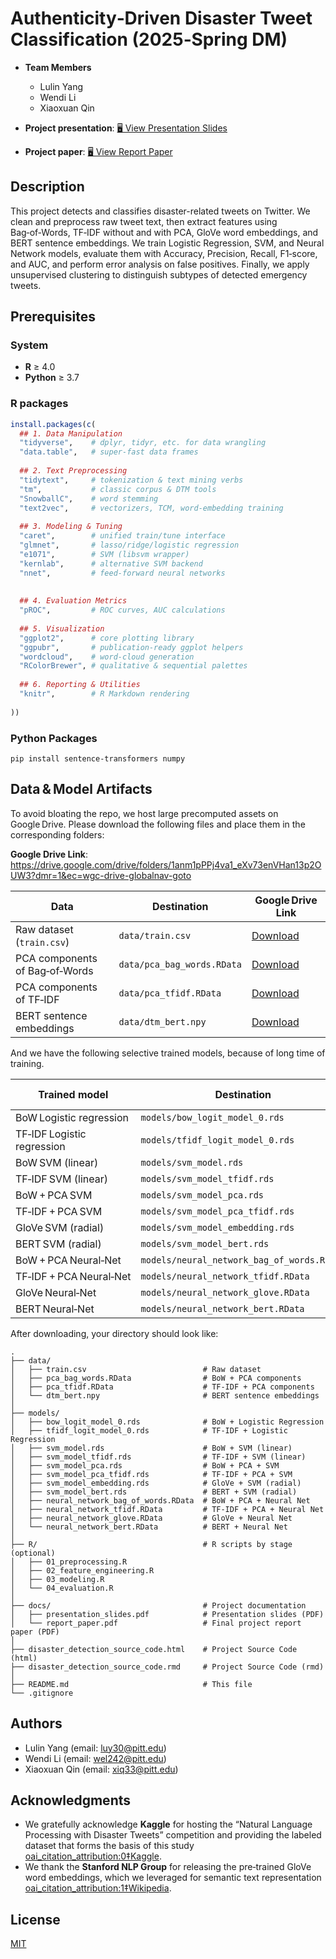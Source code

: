# Authenticity‑Driven Disaster Tweet Classification (2025‑Spring DM)


* **Team Members**  
  - Lulin Yang   
  - Wendi Li  
  - Xiaoxuan Qin  
* **Project presentation**: 
  <a href="documents/presentation_slides.pdf" target="_blank" rel="noopener">
    🖥️ View Presentation Slides
  </a>

* **Project paper**: 
  <a href="documents/report_paper.pdf" target="_blank" rel="noopener">
    🖥️ View Report Paper
  </a>


## Description
This project detects and classifies disaster-related tweets on Twitter. We clean and preprocess raw tweet text, then extract features using Bag‑of‑Words, TF‑IDF without and with PCA, GloVe word embeddings, and BERT sentence embeddings. We train Logistic Regression, SVM, and Neural Network models, evaluate them with Accuracy, Precision, Recall, F1‑score, and AUC, and perform error analysis on false positives. Finally, we apply unsupervised clustering to distinguish subtypes of detected emergency tweets.


## Prerequisites
### System
- **R** ≥ 4.0  
- **Python** ≥ 3.7

### R packages

```r
install.packages(c(
  ## 1. Data Manipulation
  "tidyverse",    # dplyr, tidyr, etc. for data wrangling
  "data.table",   # super‐fast data frames
  
  ## 2. Text Preprocessing
  "tidytext",     # tokenization & text mining verbs
  "tm",           # classic corpus & DTM tools
  "SnowballC",    # word stemming
  "text2vec",     # vectorizers, TCM, word‐embedding training
  
  ## 3. Modeling & Tuning
  "caret",        # unified train/tune interface
  "glmnet",       # lasso/ridge/logistic regression
  "e1071",        # SVM (libsvm wrapper)
  "kernlab",      # alternative SVM backend
  "nnet",         # feed‑forward neural networks
 
  
  ## 4. Evaluation Metrics
  "pROC",         # ROC curves, AUC calculations
  
  ## 5. Visualization
  "ggplot2",      # core plotting library
  "ggpubr",       # publication‑ready ggplot helpers
  "wordcloud",    # word‐cloud generation
  "RColorBrewer", # qualitative & sequential palettes
  
  ## 6. Reporting & Utilities
  "knitr",        # R Markdown rendering
  
))
```
### Python Packages

```
pip install sentence-transformers numpy
```

## Data & Model Artifacts

To avoid bloating the repo, we host large precomputed assets on Google Drive. Please download the following files and place them in the corresponding folders: 

**Google Drive Link**: https://drive.google.com/drive/folders/1anm1pPPj4va1_eXv73enVHan13p2OUW3?dmr=1&ec=wgc-drive-globalnav-goto

| Data                                      | Destination                              | Google Drive Link                                 |
|-------------------------------------------|-------------------------------------------|---------------------------------------------------|
| Raw dataset (`train.csv`)                 | `data/train.csv`                          | [Download](https://drive.google.com/file/d/1T_JWDqKeH83HItuDhMj3ya_6P9Lsiq6g/view?usp=drive_link) |
| PCA components of Bag‑of‑Words            | `data/pca_bag_words.RData`                | [Download](https://drive.google.com/file/d/1H2HJ6teyEn6tlqS0lhxm6sXl3dP0AkgX/view?usp=drive_link) |
| PCA components of TF‑IDF                  | `data/pca_tfidf.RData`                    | [Download](https://drive.google.com/file/d/15YOAf3DzVtzBLI_NWs4LhfMI-jlVuj-3/view?usp=drive_link) |
| BERT sentence embeddings                  | `data/dtm_bert.npy`                       | [Download](https://drive.google.com/file/d/13yL63KPz0V86grqeeUIWL7Bf0faowXU2/view?usp=drive_link) |

And we have the following selective trained models, because of long time of training.

| Trained model                              | Destination                              | Google Drive Link                                 |
|--------------------------------------------|------------------------------------------|---------------------------------------------------|
| BoW Logistic regression                    | `models/bow_logit_model_0.rds`           | [Download](https://drive.google.com/file/d/1ffHjUpe-msWToJS5s6clqdM6BzbBZ6iV/view?usp=drive_link) |
| TF‑IDF Logistic regression                 | `models/tfidf_logit_model_0.rds`         | [Download](https://drive.google.com/file/d/1zorYJDzcbh48TmVdneyR7qeHFpABc_pX/view?usp=drive_link) |
| BoW SVM (linear)                           | `models/svm_model.rds`                   | [Download](https://drive.google.com/file/d/1bzIT1ZoZfoDM9zpQ92f9J47-K6fzCc7C/view?usp=drive_link) |
| TF‑IDF SVM (linear)                        | `models/svm_model_tfidf.rds`             | [Download](https://drive.google.com/file/d/1H3tWpZXoZRfuUrtEehyJwQY_MMJX7Lm0/view?usp=drive_link) |
| BoW + PCA SVM                              | `models/svm_model_pca.rds`               | [Download](https://drive.google.com/file/d/1g5ZNQIsBXTXDpAtjozyt3bem4KkUGyrp/view?usp=drive_link) |
| TF‑IDF + PCA SVM                           | `models/svm_model_pca_tfidf.rds`         | [Download](https://drive.google.com/file/d/1HmVkx4M0RX9A18cxS_xwkH3HB2ZANYXy/view?usp=drive_link) |
| GloVe SVM (radial)                         | `models/svm_model_embedding.rds`         | [Download](https://drive.google.com/file/d/1SGS356lDSmgyuP3Qz-mSuZJOvDScfuWB/view?usp=drive_link) |
| BERT SVM (radial)                          | `models/svm_model_bert.rds`              | [Download](https://drive.google.com/file/d/1OjdNhcMOjmnhktOEgBFWVBLs0ideW7VQ/view?usp=drive_link) |
| BoW + PCA Neural‑Net                       | `models/neural_network_bag_of_words.RData` | [Download](https://drive.google.com/file/d/1rndkwjtFJ_nFREumKBjXVQn2XAChik_u/view?usp=drive_link) |
| TF‑IDF + PCA Neural‑Net                    | `models/neural_network_tfidf.RData`      | [Download](https://drive.google.com/file/d/1Tq-Le2COeL3IXGfr10TXxs8d4chWYo72/view?usp=drive_link) |
| GloVe Neural‑Net                           | `models/neural_network_glove.RData`      | [Download](https://drive.google.com/file/d/1CnQDfsMsIMPq204Qhn9ntknp52EG956l/view?usp=drive_link) |
| BERT Neural‑Net                            | `models/neural_network_bert.RData`       | [Download](https://drive.google.com/file/d/1IjOC5Fqv7dDk5ASiys0TG4z9_vDUdKL1/view?usp=drive_link) |

After downloading, your directory should look like:

```
.
├── data/  
│   ├── train.csv                          # Raw dataset  
│   ├── pca_bag_words.RData                # BoW + PCA components  
│   ├── pca_tfidf.RData                    # TF‑IDF + PCA components  
│   └── dtm_bert.npy                       # BERT sentence embeddings  
│
├── models/  
│   ├── bow_logit_model_0.rds              # BoW + Logistic Regression  
│   ├── tfidf_logit_model_0.rds            # TF‑IDF + Logistic Regression  
│   ├── svm_model.rds                      # BoW + SVM (linear)  
│   ├── svm_model_tfidf.rds                # TF‑IDF + SVM (linear)  
│   ├── svm_model_pca.rds                  # BoW + PCA + SVM  
│   ├── svm_model_pca_tfidf.rds            # TF‑IDF + PCA + SVM  
│   ├── svm_model_embedding.rds            # GloVe + SVM (radial)  
│   ├── svm_model_bert.rds                 # BERT + SVM (radial)  
│   ├── neural_network_bag_of_words.RData  # BoW + PCA + Neural Net  
│   ├── neural_network_tfidf.RData         # TF‑IDF + PCA + Neural Net  
│   ├── neural_network_glove.RData         # GloVe + Neural Net  
│   └── neural_network_bert.RData          # BERT + Neural Net  
│
├── R/                                     # R scripts by stage (optional)  
│   ├── 01_preprocessing.R  
│   ├── 02_feature_engineering.R  
│   ├── 03_modeling.R  
│   └── 04_evaluation.R  
│
├── docs/                                  # Project documentation  
│   ├── presentation_slides.pdf            # Presentation slides (PDF)  
│   └── report_paper.pdf                   # Final project report paper (PDF)  
│
├── disaster_detection_source_code.html    # Project Source Code (html)
├── disaster_detection_source_code.rmd     # Project Source Code (rmd)
│
├── README.md                              # This file   
└── .gitignore  
```

## Authors
  - Lulin Yang (email: luy30@pitt.edu)   
  - Wendi Li (email: wel242@pitt.edu)  
  - Xiaoxuan Qin (email: xiq33@pitt.edu)  

## Acknowledgments
- We gratefully acknowledge **Kaggle** for hosting the “Natural Language Processing with Disaster Tweets” competition and providing the labeled dataset that forms the basis of this study  [oai_citation_attribution:0‡Kaggle](https://www.kaggle.com/competitions/nlp-getting-started/overview/evaluation?utm_source=chatgpt.com).  
- We thank the **Stanford NLP Group** for releasing the pre‑trained GloVe word embeddings, which we leveraged for semantic text representation  [oai_citation_attribution:1‡Wikipedia](https://en.wikipedia.org/wiki/GloVe?utm_source=chatgpt.com).  



## License
[MIT](https://choosealicense.com/licenses/mit/)
